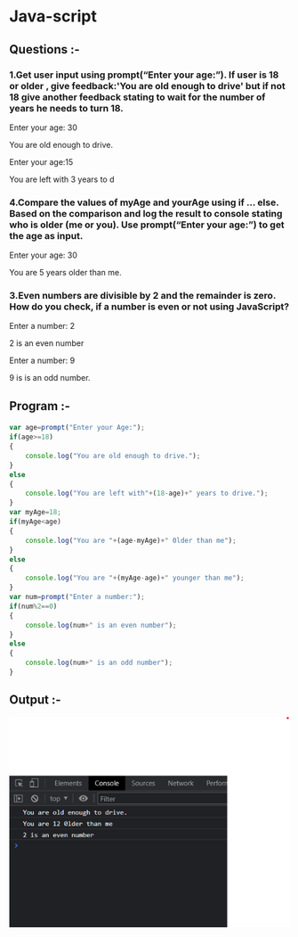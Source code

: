 # Java-script

## Questions :-
### 1.Get user input using prompt(“Enter your age:”). If user is 18 or older , give feedback:'You are old enough to drive' but if not 18 give another feedback stating to wait for the number of years he needs to turn 18.

Enter your age: 30

You are old enough to drive.


Enter your age:15

You are left with 3 years to d

### 4.Compare the values of myAge and yourAge using if … else. Based on the comparison and log the result to console stating who is older (me or you). Use prompt(“Enter your age:”) to get the age as input.

Enter your age: 30

You are 5 years older than me.

### 3.Even numbers are divisible by 2 and the remainder is zero. How do you check, if a number is even or not using JavaScript?

Enter a number: 2

2 is an even number

Enter a number: 9

9 is is an odd number.
## Program :-
~~~javascript
var age=prompt("Enter your Age:");
if(age>=18)
{
    console.log("You are old enough to drive.");
}
else
{
    console.log("You are left with"+(18-age)+" years to drive.");
}
var myAge=18;
if(myAge<age)
{
    console.log("You are "+(age-myAge)+" 0lder than me");
}
else
{
    console.log("You are "+(myAge-age)+" younger than me");
}
var num=prompt("Enter a number:");
if(num%2==0)
{
    console.log(num+" is an even number");
}
else
{
    console.log(num+" is an odd number");
}
~~~
## Output :-
![git](./op.png)
